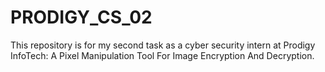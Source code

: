 # PRODIGY_CS_02
This repository is for my second task as a cyber security intern at Prodigy InfoTech: A Pixel Manipulation Tool For Image Encryption And Decryption.
